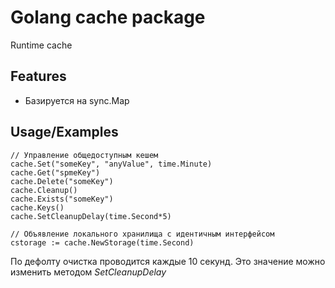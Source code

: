 # Golang __cache__ package
Runtime cache
## Features
 - Базируется на sync.Map
## Usage/Examples
~~~golang
// Управление общедоступным кешем
cache.Set("someKey", "anyValue", time.Minute)
cache.Get("spmeKey")
cache.Delete("someKey")
cache.Cleanup()
cache.Exists("someKey")
cache.Keys()
cache.SetCleanupDelay(time.Second*5)

// Объявление локального хранилища с идентичным интерфейсом
cstorage := cache.NewStorage(time.Second)
~~~
По дефолту очистка проводится каждые 10 секунд. Это значение можно изменить методом _SetCleanupDelay_